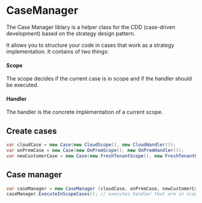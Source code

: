 # CaseManager
The Case Manager liblary is a helper class for the CDD (case-driven development) based on the strategy design pattern.

It allows you to structure your code in cases that work as a strategy implementation. It contains of two things:

#### Scope
The scope decides if the current case is in scope and if the handler should be executed. 
#### Handler
The handler is the concrete implementation of a current scope.

## Create cases
```C#
var cloudCase = new Case(new CloudScope(), new CloudHandler());
var onPremCase = new Case(new OnPremScope(), new OnPremHandler());
var newCustomerCase = new Case(new FreshTenantScope(), new FreshTenantHandler());
```
## Case manager
```C#
var caseManager = new CaseManager (cloudCase, onPremCase, newCustomerCase);
caseManager.ExecuteInScopeCases(); // executes handler that are in scope
```
